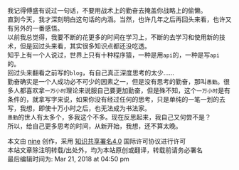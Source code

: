 我记得傅盛有说过一句话，不要用战术上的勤奋去掩盖你战略上的偷懒。  
直到今天，我才深刻明白这句话的内涵。当然，也许几年之后再回头来看，也许又有另外的一番感悟。  
以前我总觉得，我要不断的花更多的时间在学习上，不断的去学习和使用新的技术，但是回过头来看，其实很多知识点都还没吃透。  
知乎上有一个人说过，世界上只有十种程序猿，一种是用`api`的，一种是写`api`的。  
回过头来翻看之前写的`blog`，有自己真正深度思考的太少......  
勤奋确实是一个人成功必不可少的因素之一，但是没有思考的勤奋，那叫`愚勤`。很多人都喜欢拿`一万小时`理论来说服自己要更加勤奋，但是殊不知，这个`一万小时`是有条件的，就拿写字来说，如果你没有经过任何的思考，只是单纯的一笔一划的去写，我想，即使十万小时之后，也无法成为书法家。  
`愚勤`的世人有太多个，多我这个不多。现在反思起来，我自己又何尝不是？  
所以，给自己更多思考的时间，从新开始，我想，还不算太晚。

本文由 [nine](https://www.hellonine.top/index.php/author/1/) 创作，采用
[知识共享署名4.0](https://creativecommons.org/licenses/by/4.0/) 国际许可协议进行许可  
本站文章除注明转载/出处外，均为本站原创或翻译，转载前请务必署名  
最后编辑时间为: Mar 21, 2018 at 04:50 pm

